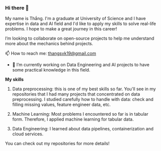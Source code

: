 ### Hi there 👋

My name is Thắng. I'm a graduate at University of Science and I have expertise in data and AI field and I'd like to apply my skills to solve real-life problems. I hope to make a great journey in this career!

I’m looking to collaborate on open-source projects to help me understand more about the mechanics behind projects.

📫 How to reach me: thangsvk19@gmail.com

- 🔭 I’m currently working on Data Engineering and AI projects to have some practical knowledge in this field.

**My skills**

1. Data preprocessing: this is one of my best skills so far. You'll see in my repositories that I had many projects that concentrated on data preprocessing. I studied carefully how to handle with data: check and filling missing values, feature engineer data, etc.

2. Machine Learning: Most problems I encountered so far is in tabular form. Therefore, I applied machine learning for tabular data.

3. Data Engineering: I learned about data pipelines, containerization and cloud services.

You can check out my repositories for more details!

<!--
**thanggnguyenn/thanggnguyenn** is a ✨ _special_ ✨ repository because its `README.md` (this file) appears on your GitHub profile.

Here are some ideas to get you started:

- 🔭 I’m currently working on ...
- 🌱 I’m currently learning ...
- 👯 I’m looking to collaborate on ...
- 🤔 I’m looking for help with ...
- 💬 Ask me about ...
- 📫 How to reach me: ...
- 😄 Pronouns: ...
- ⚡ Fun fact: ...
-->
